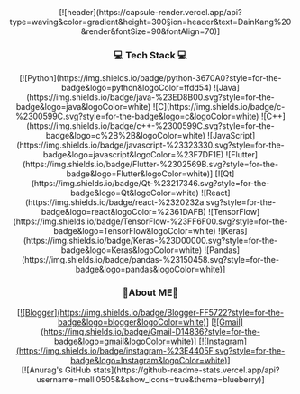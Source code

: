<div align=center>
  [![header](https://capsule-render.vercel.app/api?type=waving&color=gradient&height=300&section=header&text=DainKang%20&render&fontSize=90&fontAlign=70)]
</div>
<h3 align=center>💻 Tech Stack 💻</h3>
<div align=center>
  [![Python](https://img.shields.io/badge/python-3670A0?style=for-the-badge&logo=python&logoColor=ffdd54)  ![Java](https://img.shields.io/badge/java-%23ED8B00.svg?style=for-the-badge&logo=java&logoColor=white)  ![C](https://img.shields.io/badge/c-%2300599C.svg?style=for-the-badge&logo=c&logoColor=white)	![C++](https://img.shields.io/badge/c++-%2300599C.svg?style=for-the-badge&logo=c%2B%2B&logoColor=white) ![JavaScript](https://img.shields.io/badge/javascript-%23323330.svg?style=for-the-badge&logo=javascript&logoColor=%23F7DF1E)	![Flutter](https://img.shields.io/badge/Flutter-%2302569B.svg?style=for-the-badge&logo=Flutter&logoColor=white)]
  [![Qt](https://img.shields.io/badge/Qt-%23217346.svg?style=for-the-badge&logo=Qt&logoColor=white) ![React](https://img.shields.io/badge/react-%2320232a.svg?style=for-the-badge&logo=react&logoColor=%2361DAFB) ![TensorFlow](https://img.shields.io/badge/TensorFlow-%23FF6F00.svg?style=for-the-badge&logo=TensorFlow&logoColor=white)	![Keras](https://img.shields.io/badge/Keras-%23D00000.svg?style=for-the-badge&logo=Keras&logoColor=white) ![Pandas](https://img.shields.io/badge/pandas-%23150458.svg?style=for-the-badge&logo=pandas&logoColor=white)]
</div>

<h3 align=center>🌙About ME🌙</h3>
<div align=center>
  <a href="dnai-deny.tistory.com">[![Blogger](https://img.shields.io/badge/Blogger-FF5722?style=for-the-badge&logo=blogger&logoColor=white)]</a>
  <a href="dmelli0505@gmail.com">[![Gmail](https://img.shields.io/badge/Gmail-D14836?style=for-the-badge&logo=gmail&logoColor=white)]</a>
  <a href="www.instagram.com/dnai_ianb">[![Instagram](https://img.shields.io/badge/instagram-%23E4405F.svg?style=for-the-badge&logo=Instagram&logoColor=white)]</a>
</div>

<div align=center>
  [![Anurag's GitHub stats](https://github-readme-stats.vercel.app/api?username=melli0505&&show_icons=true&theme=blueberry)]
</div>


<!--
**melli0505/melli0505** is a ✨ _special_ ✨ repository because its `README.md` (this file) appears on your GitHub profile.

Here are some ideas to get you started:

- 🔭 I’m currently working on ...
- 🌱 I’m currently learning ...
- 👯 I’m looking to collaborate on ...
- 🤔 I’m looking for help with ...
- 💬 Ask me about ...
- 📫 How to reach me: ...
- 😄 Pronouns: ...
- ⚡ Fun fact: ...
-->
